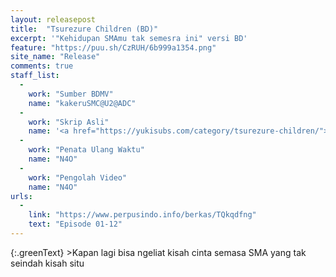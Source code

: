 ```yaml
---
layout: releasepost
title:  "Tsurezure Children (BD)"
excerpt: '"Kehidupan SMAmu tak semesra ini" versi BD'
feature: "https://puu.sh/CzRUH/6b999a1354.png"
site_name: "Release"
comments: true
staff_list:
  - 
    work: "Sumber BDMV"
    name: "kakeruSMC@U2@ADC"
  - 
    work: "Skrip Asli"
    name: '<a href="https://yukisubs.com/category/tsurezure-children/">Yukisubs</a'
  - 
    work: "Penata Ulang Waktu"
    name: "N4O"
  - 
    work: "Pengolah Video"
    name: "N4O"
urls:
  - 
    link: "https://www.perpusindo.info/berkas/TQkqdfng"
    text: "Episode 01-12"
---
```

{:.greenText}
\>Kapan lagi bisa ngeliat kisah cinta semasa SMA yang tak seindah kisah situ